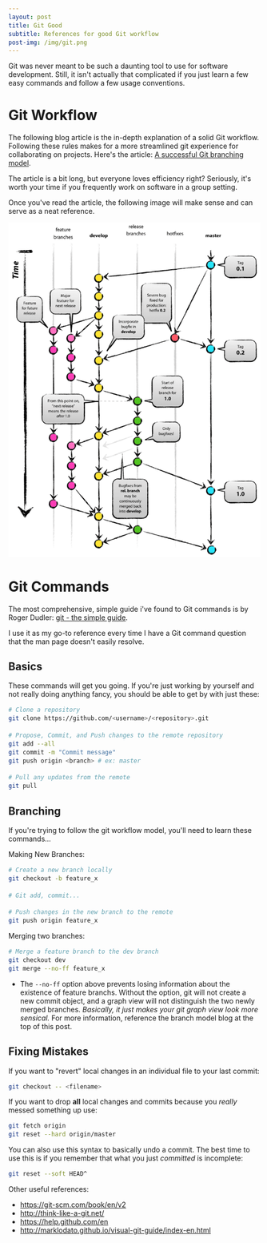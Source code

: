 ```yaml
---
layout: post
title: Git Good
subtitle: References for good Git workflow
post-img: /img/git.png
---
```


Git was never meant to be such a daunting tool to use for software development. Still, it isn't actually that complicated if you just learn a few easy commands and follow a few usage conventions. 

# Git Workflow

The following blog article is the in-depth explanation of a solid Git workflow. Following these rules makes for a more streamlined git experience for collaborating on projects. Here's the article: [A successful Git branching model](https://nvie.com/posts/a-successful-git-branching-model/). 

The article is a bit long, but everyone loves efficiency right? Seriously, it's worth your time if you frequently work on software in a group setting.

Once you've read the article, the following image will make sense and can serve as a neat reference.

![Git Workflow](/img/git-model.png)

# Git Commands

The most comprehensive, simple guide i've found to Git commands is by Roger Dudler: [git - the simple guide](http://rogerdudler.github.io/git-guide/). 

I use it as my go-to reference every time I have a Git command question that the man page doesn't easily resolve.

## Basics

These commands will get you going. If you're just working by yourself and not really doing anything fancy, you should be able to get by with just these:

```bash
# Clone a repository
git clone https://github.com/<username>/<repository>.git

# Propose, Commit, and Push changes to the remote repository
git add --all
git commit -m "Commit message"
git push origin <branch> # ex: master

# Pull any updates from the remote
git pull
```

## Branching

If you're trying to follow the git workflow model, you'll need to learn these commands...

Making New Branches:

```bash
# Create a new branch locally
git checkout -b feature_x

# Git add, commit...

# Push changes in the new branch to the remote
git push origin feature_x
```

Merging two branches:

```bash
# Merge a feature branch to the dev branch
git checkout dev
git merge --no-ff feature_x
```
- The `--no-ff` option above prevents losing information about the existence of feature branchs. Without the option, git will not create a new commit object, and a graph view will not distinguish the two newly merged branches. *Basically, it just makes your git graph view look more sensical.* For more information, reference the branch model blog at the top of this post.

## Fixing Mistakes

If you want to "revert" local changes in an individual file to your last commit:

```bash
git checkout -- <filename>
```

If you want to drop **all** local changes and commits because you _really_ messed something up use:

```bash
git fetch origin
git reset --hard origin/master
```

You can also use this syntax to basically undo a commit. The best time to use this is if you remember that what you just _committed_ is incomplete:
```bash
git reset --soft HEAD^
```

Other useful references:
- <https://git-scm.com/book/en/v2>
- <http://think-like-a-git.net/>
- <https://help.github.com/en>
- <http://marklodato.github.io/visual-git-guide/index-en.html>
